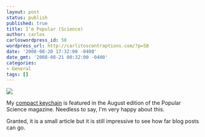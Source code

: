```yaml
---
layout: post
status: publish
published: true
title: I'm Popular (Science)
author: carlos
carloswordpress_id: 58
wordpress_url: http://carlitoscontraptions.com/?p=58
date: '2008-08-20 17:32:00 -0400'
date_gmt: '2008-08-21 00:32:00 -0400'
categories:
- General
tags: []
---
```

[![](http://2.bp.blogspot.com/_940DBYqYeYo/SKy41cOqV0I/AAAAAAAAAzM/ELQWzz2r-Ck/s320-R/pop_sci.png)](http://2.bp.blogspot.com/_940DBYqYeYo/SKy41cOqV0I/AAAAAAAAAzM/4b_yLuTxFRo/s1600-h/pop_sci.png)

My [compact keychain](http://carlitoscontraptions.com/2007/03/compact-keychain/ "Compact Keychain") is featured in the August edition of the Popular Science magazine. Needless to say, I'm very happy about this.

Granted, it is a small article but it is still impressive to see how far blog posts can go.